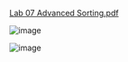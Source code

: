 [Lab 07 Advanced Sorting.pdf](https://github.com/user-attachments/files/17537220/Lab.07.Advanced.Sorting.pdf)


![image](https://github.com/user-attachments/assets/a50ea7ed-7ce4-4403-b69a-f823a988580d)


![image](https://github.com/user-attachments/assets/62d4ba57-1178-4e25-909f-703e7ae4e6bb)
